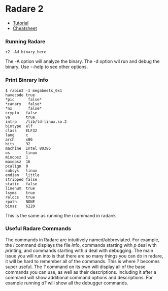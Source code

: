 # Radare 2

* [Tutorial](https://www.megabeets.net/a-journey-into-radare-2-part-1/)
* [Cheatsheet](http://radare.today/posts/using-radare2/)


### Running Radare
```shell
r2 -Ad binary_here
```

The -A option will analyze the binary.
The -d option wil run and debug the binary.
Use --help to see other options.

### Print Binrary Info
```shell
$ rabin2 -I megabeets_0x1
havecode true
*pic      false*
*canary   false*
*nx       false*
crypto   false
va       true
intrp    /lib/ld-linux.so.2
bintype  elf
class    ELF32
lang     c
arch     x86
bits     32
machine  Intel 80386
os       linux
minopsz  1
maxopsz  16
pcalign  0
subsys   linux
endian   little
stripped false
static   false
linenum  true
lsyms    true
relocs   true
rpath    NONE
binsz    6220
```
This is the same as running the *i* command in radare.

### Useful Radare Commands
The commands in Radare are intuitively named/abbreviated. For example, the *i* command displays the file *i*nfo, commands starting with *p* deal with *p*rinting, and commands starting with *d* deal with debugging.
The main issue you will run into is that there are so many things you can do in radare, it will be hard to remember all of the commands. This is where *?* becomes super useful. The *?* command on its own will display all of the base commands you can use, as well as their descriptions. Including it after a command will show additional command options and descriptions. For example running *d?* will show all the debugger commands.




